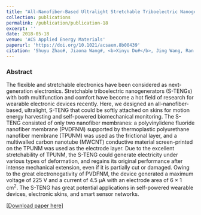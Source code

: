 ```yaml
---
title: "All-Nanofiber-Based Ultralight Stretchable Triboelectric Nanogenerator for Self-Powered Wearable Electronics"
collection: publications
permalink: /publication/publication-18
excerpt: ''
date: 2018-05-18
venue: 'ACS Applied Energy Materials'
paperurl: 'https://doi.org/10.1021/acsaem.8b00439'
citation: 'Shuyu Zhao#, Jiaona Wang#, <b>Xinyu Du#</b>, Jing Wang, Ran Cao, Yingying Yin, Xiuling Zhang, Zuqing Yuan, Yi Xing, David Y. H. Pui, and Congju Li, "All-Nanofiber-Based Ultralight Stretchable Triboelectric Nanogenerator for Self-Powered Wearable Electronics", <b><i>ACS Applied Energy Materials</i></b> <b>1(5)</b>, 2326-2332 (2018)'
---
```

### Abstract

The flexible and stretchable electronics have been considered as next-generation electronics. Stretchable triboelectric nanogenerators (S-TENGs) with both multifunction and comfort have become a hot field of research for wearable electronic devices recently. Here, we designed an all-nanofiber-based, ultralight, S-TENG that could be softly attached on skins for motion energy harvesting and self-powered biomechanical monitoring. The S-TENG consisted of only two nanofiber membranes: a polyvinylidene fluoride nanofiber membrane (PVDFNM) supported by thermoplastic polyurethane nanofiber membrane (TPUNM) was used as the frictional layer, and a multiwalled carbon nanotube (MWCNT) conductive material screen-printed on the TPUNM was used as the electrode layer. Due to the excellent stretchability of TPUNM, the S-TENG could generate electricity under various types of deformation, and regains its original performance after intense mechanical extension, even if it is partially cut or damaged. Owing to the great electronegativity of PVDFNM, the device generated a maximum voltage of 225 V and a current of 4.5 μA with an electrode area of 6 × 1 cm<sup>2</sup>. The S-TENG has great potential applications in self-powered wearable devices, electronic skins, and smart sensor networks. 

[[Download paper here]](https://doi.org/10.1021/acsaem.8b00439)